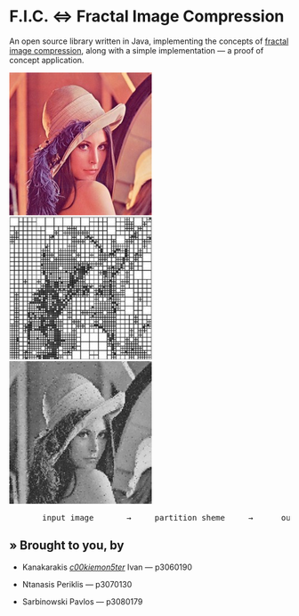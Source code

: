 F.I.C. &hArr; Fractal Image Compression
=======================================

An open source library written in Java, implementing the concepts of
[fractal image compression][wiki],
along with a simple implementation &mdash; a proof of concept application.

  [wiki]: http://en.wikipedia.org/wiki/Fractal_compression

  ![input](../images/input.jpg)
  ![inside](../images/partition.jpg)
  ![output](../images/output.jpg)

<pre>       input image       →     partition sheme     →      output image</pre>

&raquo; Brought to you, by
---------------------------
* Kanakarakis [_c00kiemon5ter_][blog] Ivan &mdash; p3060190
* Ntanasis Periklis &mdash; p3070130
* Sarbinowski Pavlos &mdash; p3080179

  [blog]: http://c00kiemon5ter.github.com

